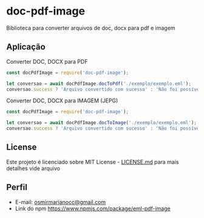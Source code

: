 # doc-pdf-image
Biblioteca para converter arquivos de doc, docx para pdf e imagem

## Aplicação ##
Converter DOC, DOCX para PDF
```js
const docPdfImage = require('doc-pdf-image');

let conversao = await docPdfImage.docToPdf('./exemplo/exemplo.eml');
conversao.success ? 'Arquivo convertido com sucesso' : 'Não foi possível converter';
```

Converter DOC, DOCX para IMAGEM (JEPG)
```js
const docPdfImage = require('doc-pdf-image');

let conversao = await docPdfImage.docToImage('./exemplo/exemplo.eml');
conversao.success ? 'Arquivo convertido com sucesso' : 'Não foi possível converter'
```

## License ##

Este projeto é licenciado sobre MIT License - [LICENSE.md](LICENSE) para mais detalhes vide arquivo

## Perfil ##
* E-mail: osmirmarianocc@gmail.com
* Link do npm https://www.npmjs.com/package/eml-pdf-image
